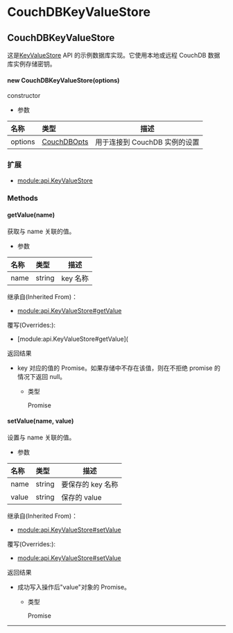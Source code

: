 # CouchDBKeyValueStore

## CouchDBKeyValueStore

这是[KeyValueStore](https://hyperledger.github.io/fabric-sdk-node/release-1.4/module-api.KeyValueStore.html) API 的示例数据库实现。它使用本地或远程 CouchDB 数据库实例存储密钥。

#### new CouchDBKeyValueStore(options)

constructor

- 参数

| 名称    | 类型                                                                                             | 描述                          |
| :------ | :----------------------------------------------------------------------------------------------- | ----------------------------- |
| options | [CouchDBOpts](https://hyperledger.github.io/fabric-sdk-node/release-1.4/global.html#CouchDBOpts) | 用于连接到 CouchDB 实例的设置 |

### 扩展

- [module:api.KeyValueStore](https://hyperledger.github.io/fabric-sdk-node/release-1.4/module-api.KeyValueStore.html)

### Methods

#### getValue(name)

获取与 name 关联的值。

- 参数

| 名称 | 类型   | 描述     |
| :--- | :----- | -------- |
| name | string | key 名称 |

继承自(Inherited From)：

- [module:api.KeyValueStore#getValue](https://hyperledger.github.io/fabric-sdk-node/release-1.4/module-api.KeyValueStore.html#getValue)

覆写(Overrides:):

- [module:api.KeyValueStore#getValue](

返回结果

- key 对应的值的 Promise。如果存储中不存在该值，则在不拒绝 promise 的情况下返回 null。

  - 类型

    Promise

#### setValue(name, value)

设置与 name 关联的值。

- 参数

| 名称  | 类型   | 描述              |
| :---- | :----- | ----------------- |
| name  | string | 要保存的 key 名称 |
| value | string | 保存的 value      |

继承自(Inherited From)：

- [module:api.KeyValueStore#setValue](https://hyperledger.github.io/fabric-sdk-node/release-1.4/module-api.KeyValueStore.html#setValue)

覆写(Overrides:):

- [module:api.KeyValueStore#setValue](https://hyperledger.github.io/fabric-sdk-node/release-1.4/module-api.KeyValueStore.html#setValue)

返回结果

- 成功写入操作后"value"对象的 Promise。

  - 类型

    Promise

---
